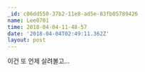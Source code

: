 ```yaml
---
_id: c06dd550-37b2-11e8-ad5e-83fb05789426
name: Lee0701
time: 2018-04-04-11-48-57
date: '2018-04-04T02:49:11.362Z'
layout: post
---
```

이건 또 언제 살려볼고...
